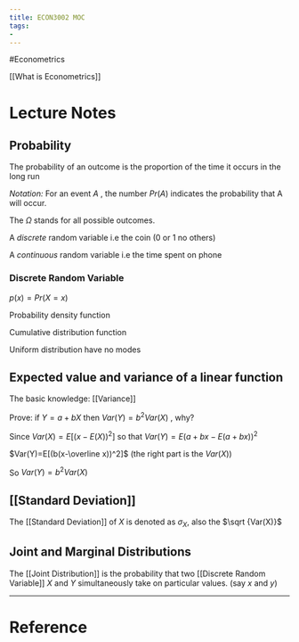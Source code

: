 ```yaml
---
title: ECON3002 MOC
tags:
- 
---
```


#Econometrics 

[[What is Econometrics]]

# Lecture Notes

## Probability

The probability of an outcome is the proportion of the time it occurs in the long run

*Notation:* For an event $A$ , the number $Pr(A)$ indicates the probability that A will occur.

The $\Omega$ stands for all possible outcomes.


A *discrete* random variable i.e the coin (0 or 1 no others)

A *continuous* random variable i.e the time spent on phone

### Discrete Random Variable

$p(x)=Pr(X=x)$

Probability density function

Cumulative distribution function

Uniform distribution have no modes

##   Expected value and variance of a linear function

The basic knowledge: [[Variance]]

Prove: if $Y=a+bX$ then $Var(Y)=b^2Var(X)$ , why?

Since $Var(X)= E[(x-E(X))^2]$  so that $Var(Y)=E(a+bx-E(a+bx))^2$

$Var(Y)=E[(b(x-\overline x))^2]$ (the right part is the $Var(X)$)

So $Var(Y)=b^2Var(X)$

## [[Standard Deviation]]

The [[Standard Deviation]] of $X$ is denoted as $\sigma _X$, also the $\sqrt {Var(X)}$ 

## Joint and Marginal Distributions

The [[Joint Distribution]] is the probability that two [[Discrete Random Variable]] $X$ and $Y$ simultaneously take on particular values. (say $x$ and $y$)


---



# Reference 

